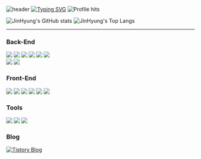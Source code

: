 ![header](https://capsule-render.vercel.app/api?type=waving&color=6994CDEE&text=&animation=twinkling&height=80)
[![Typing SVG](https://readme-typing-svg.demolab.com?font=Alkatra&weight=500&size=45&duration=4000&pause=3&color=6994CDEE&center=false&vCenter=false&multiline=true&repeat=true&width=1000&height=100&lines=Welcome+to+JinHyung's+GitHub!👋)](https://git.io/typing-svg)
![Profile hits](https://hits.seeyoufarm.com/api/count/incr/badge.svg?url=https://github.com/JinHyung-dev&count_bg=%2379C83D&title_bg=%23555555&icon=github.svg&icon_color=%23E7E7E7&title=visitors&edge_flat=false)

![JinHyung's GitHub stats](https://github-readme-stats.vercel.app/api/top-langs/?username=JinHyung-dev&theme=nord&hide_border=true&count_private=true) ![JinHyung's Top Langs](https://github-readme-stats.vercel.app/api?username=JinHyung-dev&show_icons=true&layout=compact&theme=nord&hide_border=true&langs_count=10)

---
<h3 align="left">Back-End</h3>
<p align="left">
  <img src="https://img.shields.io/badge/Java-007396?style=flat-square&logo=Java&logoColor=white">
  <img src="https://img.shields.io/badge/Spring Boot-6DB33F?style=flat-square&logo=Spring Boot&logoColor=white">
  <img src="https://img.shields.io/badge/Oracle-F80000?style=flat-square&logo=Oracle&logoColor=white">
  <img src="https://img.shields.io/badge/Gradle-02303A?style=flat-square&logo=Gradle&logoColor=white">
  <img src="https://img.shields.io/badge/Apache Maven-C71A36?style=flat-square&logo=Apache Maven&logoColor=white">
  <img src="https://img.shields.io/badge/Apache Tomcat-F8DC75?style=flat-square&logo=Apache Tomcat&logoColor=black">
  <br>
  <img src="https://img.shields.io/badge/Docker-2496ED?style=flat-square&logo=Docker&logoColor=white">
  <img src="https://img.shields.io/badge/Jenkins-D24939?style=flat-square&logo=Jenkins&logoColor=white">
</p>

<h3 align="left">Front-End</h3>
<p align="left">
  <img src="https://img.shields.io/badge/HTML5-E34F26?style=flat-square&logo=HTML5&logoColor=white">
  <img src="https://img.shields.io/badge/CSS3-1572B6?style=flat-square&logo=CSS3&logoColor=white">
  <img src="https://img.shields.io/badge/JavaScript-F7DF1E?style=flat-square&logo=JavaScript&logoColor=black">
  <img src="https://img.shields.io/badge/jQuery-0769AD?style=flat-square&logo=jQuery&logoColor=white">
  <img src="https://img.shields.io/badge/Thymeleaf-005F0F?style=flat-square&logo=Thymeleaf&logoColor=white">
  <img src="https://img.shields.io/badge/Bootstrap-7952B3?style=flat-square&logo=Bootstrap&logoColor=white">
</p>

<h3 align="left">Tools</h3>
<p align="left">
  <img src="https://img.shields.io/badge/Git-F05032?style=flat-square&logo=Git&logoColor=white">
  <img src="https://img.shields.io/badge/GitHub-181717?style=flat-square&logo=GitHub&logoColor=white">
  <img src="https://img.shields.io/badge/notion-000?style=flat-square&logo=notion&logoColor=fff"/>
</p>

<h3 align="left">Blog</h3>
<p align="left">
    <a href="https://tt2-blogging.tistory.com/" target="_blank">
      <img src="https://img.shields.io/badge/Tistory-F05032?style=flat-square&logo=tistory&logoColor=white" alt="Tistory Blog">
    </a>

</p>
